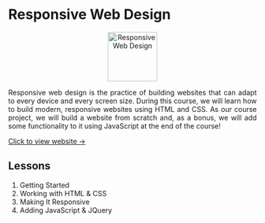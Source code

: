 # Responsive Web Design

<p align="center">
    <img src="https://lecontent.sololearn.com/material-images/0000048a0000048a8a0400008a040000_responsive%20web%20design.png" alt="Responsive Web Design" width="100px" height="auto"></p>
<p align="justify">
    Responsive web design is the practice of building websites that can adapt to every device and every screen size. During this course, we will learn how to build modern, responsive websites using HTML and CSS. As our course project, we will build a website from scratch and, as a bonus, we will add some functionality to it using JavaScript at the end of the course!
</p>

[Click to view website →](https://www.sololearn.com/en/learn/courses/le-responsive-web-design)

## Lessons

1. Getting Started
2. Working with HTML & CSS
3. Making It Responsive
4. Adding JavaScript & JQuery